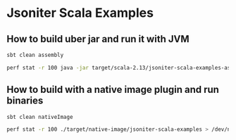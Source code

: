 # Jsoniter Scala Examples

## How to build uber jar and run it with JVM

```sh
sbt clean assembly

perf stat -r 100 java -jar target/scala-2.13/jsoniter-scala-examples-assembly-0.1.0-SNAPSHOT.jar > /dev/null
```

## How to build with a native image plugin and run binaries

```sh
sbt clean nativeImage 

perf stat -r 100 ./target/native-image/jsoniter-scala-examples > /dev/null
```